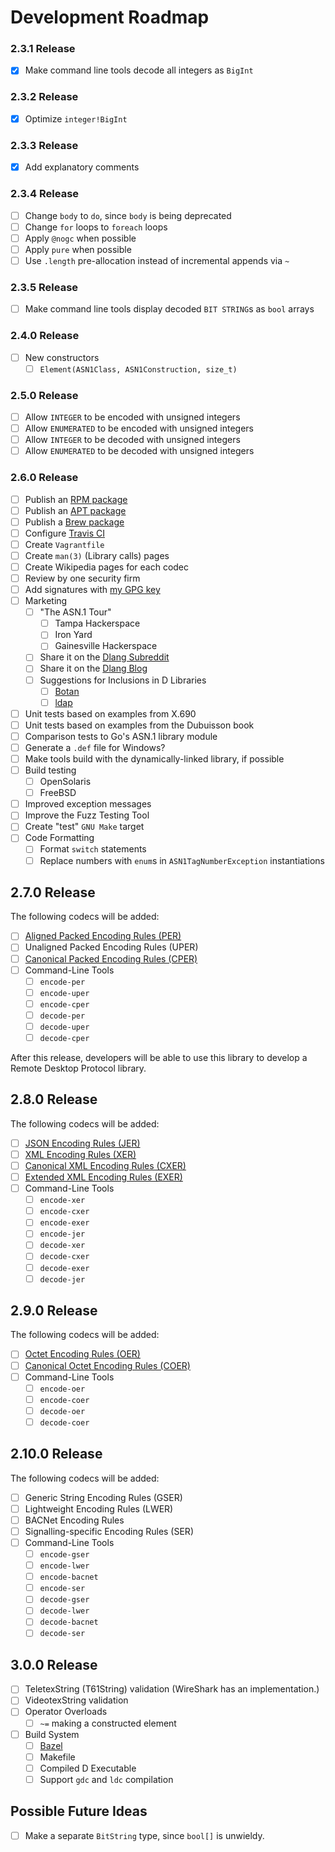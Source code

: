 # Development Roadmap

### 2.3.1 Release

- [x] Make command line tools decode all integers as `BigInt`

### 2.3.2 Release

- [x] Optimize `integer!BigInt`

### 2.3.3 Release

- [x] Add explanatory comments

### 2.3.4 Release

- [ ] Change `body` to `do`, since `body` is being deprecated
- [ ] Change `for` loops to `foreach` loops
- [ ] Apply `@nogc` when possible
- [ ] Apply `pure` when possible
- [ ] Use `.length` pre-allocation instead of incremental appends via `~`

### 2.3.5 Release

- [ ] Make command line tools display decoded `BIT STRING`s as `bool` arrays

### 2.4.0 Release

- [ ] New constructors
  - [ ] `Element(ASN1Class, ASN1Construction, size_t)`

### 2.5.0 Release

- [ ] Allow `INTEGER` to be encoded with unsigned integers
- [ ] Allow `ENUMERATED` to be encoded with unsigned integers
- [ ] Allow `INTEGER` to be decoded with unsigned integers
- [ ] Allow `ENUMERATED` to be decoded with unsigned integers

### 2.6.0 Release

- [ ] Publish an [RPM package](https://access.redhat.com/sites/default/files/attachments/rpm_building_howto.pdf)
- [ ] Publish an [APT package](https://debian-handbook.info/browse/stable/debian-packaging.html)
- [ ] Publish a [Brew package](https://docs.brew.sh/Formula-Cookbook.html)
- [ ] Configure [Travis CI](https://travis-ci.org)
- [ ] Create `Vagrantfile`
- [ ] Create `man(3)` (Library calls) pages
- [ ] Create Wikipedia pages for each codec
- [ ] Review by one security firm
- [ ] Add signatures with [my GPG key](https://jonathan.wilbur.space/downloads/jonathan@wilbur.space.gpg.pub)
- [ ] Marketing
  - [ ] "The ASN.1 Tour"
    - [ ] Tampa Hackerspace
    - [ ] Iron Yard
    - [ ] Gainesville Hackerspace
  - [ ] Share it on the [Dlang Subreddit](https://www.reddit.com/r/dlang/)
  - [ ] Share it on the [Dlang Blog](https://forum.dlang.org/group/announce)
  - [ ] Suggestions for Inclusions in D Libraries
    - [ ] [Botan](https://github.com/etcimon/botan)
    - [ ] [ldap](https://github.com/WebFreak001/ldap)
- [ ] Unit tests based on examples from X.690
- [ ] Unit tests based on examples from the Dubuisson book
- [ ] Comparison tests to Go's ASN.1 library module
- [ ] Generate a `.def` file for Windows?
- [ ] Make tools build with the dynamically-linked library, if possible
- [ ] Build testing
  - [ ] OpenSolaris
  - [ ] FreeBSD
- [ ] Improved exception messages
- [ ] Improve the Fuzz Testing Tool
- [ ] Create "test" `GNU Make` target
- [ ] Code Formatting
  - [ ] Format `switch` statements
  - [ ] Replace numbers with `enum`s in `ASN1TagNumberException` instantiations

## 2.7.0 Release

The following codecs will be added:

- [ ] [Aligned Packed Encoding Rules (PER)](https://www.itu.int/rec/T-REC-X.691-201508-I)
- [ ] Unaligned Packed Encoding Rules (UPER)
- [ ] [Canonical Packed Encoding Rules (CPER)](https://www.itu.int/rec/T-REC-X.696-201508-I)
- [ ] Command-Line Tools
  - [ ] `encode-per`
  - [ ] `encode-uper`
  - [ ] `encode-cper`
  - [ ] `decode-per`
  - [ ] `decode-uper`
  - [ ] `decode-cper`

After this release, developers will be able to use this library to develop a
Remote Desktop Protocol library.

## 2.8.0 Release

The following codecs will be added:

- [ ] [JSON Encoding Rules (JER)](https://www.itu.int/rec/T-REC-X.697-201710-P)
- [ ] [XML Encoding Rules (XER)](https://www.itu.int/rec/T-REC-X.693-201508-I/en)
- [ ] [Canonical XML Encoding Rules (CXER)](https://www.itu.int/rec/T-REC-X.693-201508-I/en)
- [ ] [Extended XML Encoding Rules (EXER)](https://www.itu.int/rec/T-REC-X.693-201508-I/en)
- [ ] Command-Line Tools
  - [ ] `encode-xer`
  - [ ] `encode-cxer`
  - [ ] `encode-exer`
  - [ ] `encode-jer`
  - [ ] `decode-xer`
  - [ ] `decode-cxer`
  - [ ] `decode-exer`
  - [ ] `decode-jer`

## 2.9.0 Release

The following codecs will be added:

- [ ] [Octet Encoding Rules (OER)](https://www.itu.int/rec/T-REC-X.696-201508-I)
- [ ] [Canonical Octet Encoding Rules (COER)](https://www.itu.int/rec/T-REC-X.696-201508-I)
- [ ] Command-Line Tools
  - [ ] `encode-oer`
  - [ ] `encode-coer`
  - [ ] `decode-oer`
  - [ ] `decode-coer`

## 2.10.0 Release

The following codecs will be added:

- [ ] Generic String Encoding Rules (GSER)
- [ ] Lightweight Encoding Rules (LWER)
- [ ] BACNet Encoding Rules
- [ ] Signalling-specific Encoding Rules (SER)
- [ ] Command-Line Tools
  - [ ] `encode-gser`
  - [ ] `encode-lwer`
  - [ ] `encode-bacnet`
  - [ ] `encode-ser`
  - [ ] `decode-gser`
  - [ ] `decode-lwer`
  - [ ] `decode-bacnet`
  - [ ] `decode-ser`

## 3.0.0 Release

- [ ] TeletexString (T61String) validation (WireShark has an implementation.)
- [ ] VideotexString validation
- [ ] Operator Overloads
  - [ ] `~=` making a constructed element
- [ ] Build System
  - [ ] [Bazel](https://www.bazel.build)
  - [ ] Makefile
  - [ ] Compiled D Executable
  - [ ] Support `gdc` and `ldc` compilation

## Possible Future Ideas

- [ ] Make a separate `BitString` type, since `bool[]` is unwieldy.